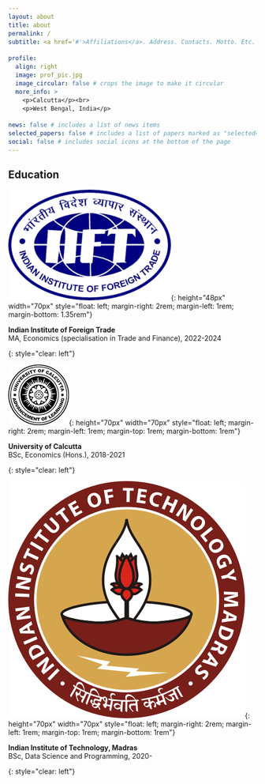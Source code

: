 ```yaml
---
layout: about
title: about
permalink: /
subtitle: <a href='#'>Affiliations</a>. Address. Contacts. Motto. Etc.

profile:
  align: right
  image: prof_pic.jpg
  image_circular: false # crops the image to make it circular
  more_info: >
    <p>Calcutta</p><br>
    <p>West Bengal, India</p>

news: false # includes a list of news items
selected_papers: false # includes a list of papers marked as "selected={true}"
social: false # includes social icons at the bottom of the page
---
```


## Education

![](/assets/img/iift.png){: height="48px" width="70px" style="float: left; margin-right: 2rem; margin-left: 1rem; margin-bottom: 1.35rem"}

<b>Indian Institute of Foreign Trade</b><br>
MA, Economics (specialisation in Trade and Finance), 2022-2024

{: style="clear: left"}

![](/assets/img/unical.png){: height="70px" width="70px" style="float: left; margin-right: 2rem; margin-left: 1rem; margin-top: 1rem; margin-bottom: 1rem"}

<b>University of Calcutta</b><br>
BSc, Economics (Hons.), 2018-2021

{: style="clear: left"}

![](/assets/img/iitm.png){: height="70px" width="70px" style="float: left; margin-right: 2rem; margin-left: 1rem; margin-top: 1rem; margin-bottom: 1rem"}

<b>Indian Institute of Technology, Madras</b><br>
BSc, Data Science and Programming, 2020-

{: style="clear: left"}
